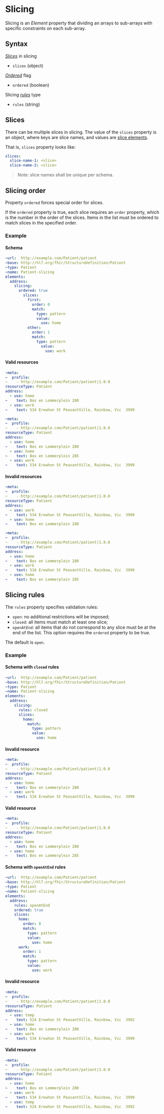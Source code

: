 # Slicing
Slicing is an *Element* property that dividing an arrays to sub-arrays with specific constraints on each sub-array.

## Syntax
[_Slices_](#slices) in slicing
- `slices` (object)

[_Ordered_](#slicing-order) flag
- `ordered` (boolean)

Slicing [_rules_](#slicing-rules) type
- `rules` (string)

## Slices
There can be multiple slices in slicing.
The value of the `slices` property is an object, where keys are slice names,
and values are [slice elements](slice.md).

That is, `slices` property looks like:
```yaml
slices:
  slice-name-1: <slice>
  slice-name-2: <slice>
```
> Note: slice names shall be unique per schema.


## Slicing order
Property `ordered` forces special order for slices. 

If the `ordered` property is true, each slice requires an `order` property,
which is the number in the order of the slices.
Items in the list must be ordered to match slices in the specified order.

### Example 
#### Schema
```yaml
~url:  http://example.com/Patient/patient
~base: http://hl7.org/fhir/StructureDefinition/Patient
~type: Patient
~name: Patient-slicing
elements: 
  address: 
    slicing:
      ordered: true
        slices:
          first:
            order: 0
            match:
              type: pattern
              value:
                use: home
          other:
            order: 1
            match:
              type: pattern
                value:
                  use: work
```

#### Valid resources
```yaml
~meta:
~  profile: 
~    - http://example.com/Patient/patient|1.0.0
resourceType: Patient
address:
  - use: home
~    text: Bos en Lommerplein 280
  - use: work
~    text: 534 Erewhon St PeasantVille, Rainbow, Vic  3999
```
```yaml
~meta:
~  profile: 
~    - http://example.com/Patient/patient|1.0.0
resourceType: Patient
address:
  - use: home
~    text: Bos en Lommerplein 280
  - use: home
~    text: Bos en Lommerplein 285
  - use: work
~    text: 534 Erewhon St PeasantVille, Rainbow, Vic  3999
```

#### Invalid resources
```yaml
~meta:
~  profile: 
~    - http://example.com/Patient/patient|1.0.0
resourceType: Patient
address:
  - use: work
~    text: 534 Erewhon St PeasantVille, Rainbow, Vic  3999
  - use: home
~    text: Bos en Lommerplein 280
```

```yaml
~meta:
~  profile: 
~    - http://example.com/Patient/patient|1.0.0
resourceType: Patient
address:
  - use: home
~    text: Bos en Lommerplein 280
  - use: work
~    text: 534 Erewhon St PeasantVille, Rainbow, Vic  3999
  - use: home
~    text: Bos en Lommerplein 285
```

## Slicing rules 
The `rules` property specifies validation rules: 
- `open`: no additional restrictions will be imposed;
- `closed`: all items must match at least one slice;
- `openAtEnd`: all items that do not correspond to any slice must be at the end of the list. This option requires the `ordered` property to be true.

The default is `open`.
### Example
#### Schema with `closed` rules
```yaml
~url:  http://example.com/Patient/patient
~base: http://hl7.org/fhir/StructureDefinition/Patient
~type: Patient
~name: Patient-slicing
elements:
  address:
    slicing:
      rules: closed
      slices:
        home:
          match:
            type: pattern
            value:
              use: home
```

#### Invalid resource
```yaml
~meta:
~  profile: 
~    - http://example.com/Patient/patient|1.0.0
resourceType: Patient
address:
  - use: home
~    text: Bos en Lommerplein 280
  - use: work
~    text: 534 Erewhon St PeasantVille, Rainbow, Vic  3999
```

#### Valid resource
```yaml
~meta:
~  profile: 
~    - http://example.com/Patient/patient|1.0.0
resourceType: Patient
address:
  - use: home
~    text: Bos en Lommerplein 280
  - use: home
~    text: Bos en Lommerplein 285
```

#### Schema with `openAtEnd` rules
```yaml
~url:  http://example.com/Patient/patient
~base: http://hl7.org/fhir/StructureDefinition/Patient
~type: Patient
~name: Patient-slicing
elements:
  address:
    rules: openAtEnd
    ordered: true
    slices:
      home:
        order: 0
        match:
          type: pattern
          value:
            use: home
      work:
        order: 1
        match:
          type: pattern
          value:
            use: work
```

#### Invalid resource
```yaml
~meta:
~  profile: 
~    - http://example.com/Patient/patient|1.0.0
resourceType: Patient
address:
  - use: temp
~    text: 524 Erewhon St PeasantVille, Rainbow, Vic  3992
  - use: home
~    text: Bos en Lommerplein 280
  - use: work
~    text: 534 Erewhon St PeasantVille, Rainbow, Vic  3999
```

#### Valid resource
```yaml
~meta:
~  profile: 
~    - http://example.com/Patient/patient|1.0.0
resourceType: Patient
address:
  - use: home
~    text: Bos en Lommerplein 280
  - use: work
~    text: 534 Erewhon St PeasantVille, Rainbow, Vic  3999
  - use: temp
~    text: 524 Erewhon St PeasantVille, Rainbow, Vic  3992
```
